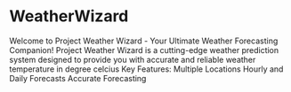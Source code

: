 # WeatherWizard
Welcome to Project Weather Wizard - Your Ultimate Weather Forecasting Companion!
Project Weather Wizard is a cutting-edge weather prediction system designed to provide you with accurate and reliable weather temperature in degree celcius
Key Features:
Multiple Locations
Hourly and Daily Forecasts
Accurate Forecasting
